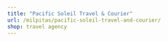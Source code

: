 ```yaml
---
title: "Pacific Soleil Travel & Courier"
url: /milpitas/pacific-soleil-travel-and-courier/
shop: travel agency
---
```

